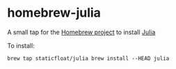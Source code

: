 homebrew-julia
==============

A small tap for the [Homebrew project](http://mxcl.github.com/homebrew/) to install [Julia](http://julialang.org/)

To install:

`brew tap staticfloat/julia
brew install --HEAD julia`
